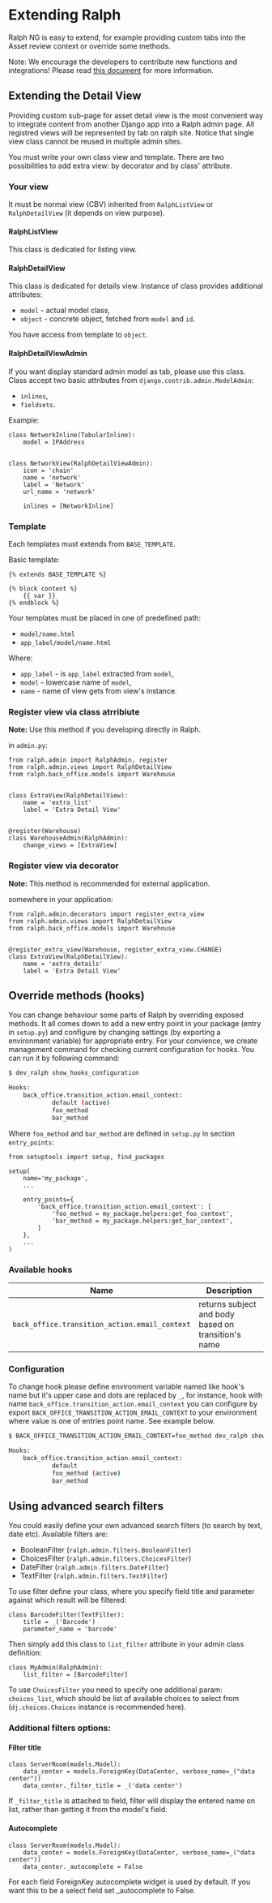 # Extending Ralph

Ralph NG is easy to extend, for example providing custom tabs into the Asset review context or override some methods.

Note: We encourage the developers to contribute new functions and integrations! Please read [this document](../CONTRIBUTING.md) for more information.


## Extending the Detail View

Providing custom sub-page for asset detail view is the most convenient way to integrate content from another Django app into a Ralph admin page. All registred views will be represented by tab on ralph site. Notice that single view class cannot be reused in multiple admin sites.

You must write your own class view and template. There are two possibilities to add extra view: by decorator and by class' attribute.

### Your view

It must be normal view (CBV) inherited from ``RalphListView`` or ``RalphDetailView`` (it depends on view purpose).

#### RalphListView

This class is dedicated for listing view.

#### RalphDetailView

This class is dedicated for details view. Instance of class provides additional attributes:

- ``model`` - actual model class,
- ``object`` - concrete object, fetched from ``model`` and ``id``.

You have access from template to ``object``.

#### RalphDetailViewAdmin

If you want display standard admin model as tab, please use this class. Class accept two basic attributes from ``django.contrib.admin.ModelAdmin``:

- ``inlines``,
- ``fieldsets``.

Example:
```django
class NetworkInline(TabularInline):
    model = IPAddress


class NetworkView(RalphDetailViewAdmin):
    icon = 'chain'
    name = 'network'
    label = 'Network'
    url_name = 'network'

    inlines = [NetworkInline]
```

### Template

Each templates must extends from ``BASE_TEMPLATE``.

Basic template:
```django
{% extends BASE_TEMPLATE %}

{% block content %}
    {{ var }}
{% endblock %}
```

Your templates must be placed in one of predefined path:

- ``model/name.html``
- ``app_label/model/name.html``

Where:

- ``app_label`` - is ``app_label`` extracted from ``model``,
- ``model`` - lowercase name of ``model``,
- ``name`` - name of view gets from view's instance.

### Register view via class atrribiute

**Note:** Use this method if you developing directly in Ralph.

in ``admin.py``:
```python3
from ralph.admin import RalphAdmin, register
from ralph.admin.views import RalphDetailView
from ralph.back_office.models import Warehouse


class ExtraView(RalphDetailView):
    name = 'extra_list'
    label = 'Extra Detail View'


@register(Warehouse)
class WarehouseAdmin(RalphAdmin):
    change_views = [ExtraView]
```

### Register view via decorator

**Note:** This method is recommended for external application.

somewhere in your application:
```python3
from ralph.admin.decorators import register_extra_view
from ralph.admin.views import RalphDetailView
from ralph.back_office.models import Warehouse


@register_extra_view(Warehouse, register_extra_view.CHANGE)
class ExtraView(RalphDetailView):
    name = 'extra_details'
    label = 'Extra Detail View'
```

## Override methods (hooks)
You can change behaviour some parts of Ralph by overriding exposed methods. It all comes down to add a new entry point in your package (entry in ``setup.py``) and configure by changing settings (by exporting a environment variable) for appropriate entry. For your convience, we create management command for checking current configuration for hooks. You can run it by following command:

```bash
$ dev_ralph show_hooks_configuration

Hooks:
    back_office.transition_action.email_context:
            default (active)
            foo_method
            bar_method
```

Where `foo_method` and `bar_method` are defined in `setup.py` in section `entry_points`:

```python3
from setuptools import setup, find_packages

setup(
    name='my_package',
    ...

    entry_points={
        'back_office.transition_action.email_context': [
            'foo_method = my_package.helpers:get_foo_context',
            'bar_method = my_package.helpers:get_bar_context',
        ]
    },
    ...
)

```


### Available hooks
| Name                                          | Description                                         |
| --------------------------------------------- | --------------------------------------------------- |
| `back_office.transition_action.email_context` | returns subject and body based on transition's name |

### Configuration
To change hook please define environment variable named like hook's name but it's upper case and dots are replaced by `_`, for instance, hook with name `back_office.transition_action.email_context` you can configure by export `BACK_OFFICE_TRANSITION_ACTION_EMAIL_CONTEXT` to your environment where value is one of entries point name. See example below.

```bash
$ BACK_OFFICE_TRANSITION_ACTION_EMAIL_CONTEXT=foo_method dev_ralph show_hooks_configuration

Hooks:
    back_office.transition_action.email_context:
            default
            foo_method (active)
            bar_method
```


## Using advanced search filters

You could easily define your own advanced search filters (to search by text, date etc). Available filters are:

* BooleanFilter (`ralph.admin.filters.BooleanFilter`)
* ChoicesFilter (`ralph.admin.filters.ChoicesFilter`)
* DateFilter (`ralph.admin.filters.DateFilter`)
* TextFilter (`ralph.admin.filters.TextFilter`)

To use filter define your class, where you specify field title and parameter
against which result will be filtered:

    class BarcodeFilter(TextFilter):
        title = _('Barcode')
        parameter_name = 'barcode'

Then simply add this class to `list_filter` attribute in your admin class definition:

    class MyAdmin(RalphAdmin):
        list_filter = [BarcodeFilter]

To use `ChoicesFilter` you need to specify one additional param: `choices_list`, which should be list of available choices to select from (`dj.choices.Choices` instance is recommended here).


### Additional filters options:

#### Filter title

```python3
class ServerRoom(models.Model):
    data_center = models.ForeignKey(DataCenter, verbose_name=_("data center"))
    data_center._filter_title = _('data center')
```

If `_filter_title` is attached to field, filter will display the entered name on list, rather than getting it from the model's field.


#### Autocomplete

```python3
class ServerRoom(models.Model):
    data_center = models.ForeignKey(DataCenter, verbose_name=_("data center"))
    data_center._autocomplete = False
```

For each field ForeignKey autocomplete widget is used by default. If you want this to be a select field set _autocomplete to False.
